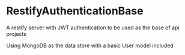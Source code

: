RestifyAuthenticationBase
=========================

A restify server with JWT authentication to be used as the base of api projects

Using MongoDB as the data store with a basic User model included
